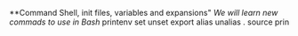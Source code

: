 **Command Shell, init files, variables and expansions"
*We will learn new commads to use in Bash*
printenv
set
unset
export
alias
unalias
.
source
prin

